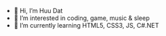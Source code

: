 - 👋 Hi, I’m Huu Dat
- 👀 I’m interested in coding, game, music & sleep
- 🌱 I’m currently learning HTML5, CSS3, JS, C#.NET

